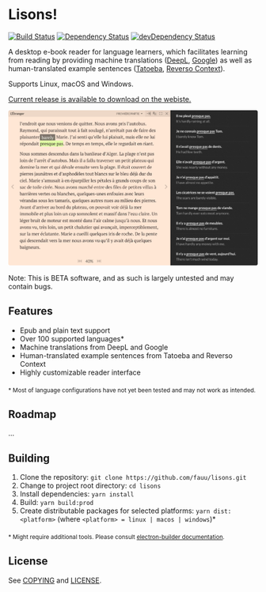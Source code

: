 # Lisons!
<p>
<a href="https://travis-ci.org/fauu/lisons"><img src="https://api.travis-ci.org/fauu/lisons.svg?branch=master" alt="Build Status"></a>
<a href="https://david-dm.org/fauu/lisons"><img src="https://david-dm.org/fauu/lisons.svg" alt="Dependency Status"></a>
<a href="https://david-dm.org/fauu/lisons/?type=dev"><img src="https://david-dm.org/fauu/lisons/dev-status.svg" alt="devDependency Status"></a>
</p>

A desktop e-book reader for language learners, which facilitates learning from reading by providing machine translations ([DeepL](https://www.deepl.com/translator), [Google](https://translate.google.com/)) as well as human-translated example sentences ([Tatoeba](https://tatoeba.org/), [Reverso Context](http://context.reverso.net)).

Supports Linux, macOS and Windows.

[Current release is available to download on the webiste.](http://fauu.github.io/lisons)

![](website/resources/screenshot.png?raw=true)

Note: This is BETA software, and as such is largely untested and may contain bugs.

## Features

* Epub and plain text support
* Over 100 supported languages*
* Machine translations from DeepL and Google
* Human-translated example sentences from Tatoeba and Reverso Context
* Highly customizable reader interface

<sub>
* Most of language configurations have not yet been tested and may not work as intended.
</sub>

## Roadmap

...

## Building

1. Clone the repository: ```git clone https://github.com/fauu/lisons.git```
2. Change to project root directory: ```cd lisons```
3. Install dependencies: ```yarn install```
4. Build: ``yarn build:prod``
5. Create distributable packages for selected platforms: ``yarn dist:<platform>`` (where ```<platform> = linux | macos | windows```)*

<sub>* Might require additional tools. Please consult [electron-builder documentation](https://www.electron.build/).</sub>

## License

See [COPYING](COPYING.md) and [LICENSE](LICENSE.md).
